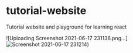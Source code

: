 # tutorial-website
Tutorial website and playground for learning react

![Uploading Screenshot 2021-06-17 231136.png…]![Screenshot 2021-06-17 231214](https://user-images.githubusercontent.com/22264090/122514996-a6435380-cfc1-11eb-8ce5-aa3c0517e714.png))
